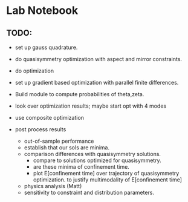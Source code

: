 
# Lab Notebook

## TODO:
- set up gauss quadrature.
- do quasisymmetry optimization with aspect and mirror constraints.
- do optimization

- set up gradient based optimization with parallel finite differences.
- Build module to compute probabilities of theta,zeta.

- look over optimization results; maybe start opt with 4 modes

- use composite optimization

- post process results
  - out-of-sample performance
  - establish that our sols are minima.
  - comparison differences with quasisymmetry solutions.
    - compare to solutions optimized for quasisymmetry.
    - are these minima of confinement time.
    - plot E[confinement time] over trajectory of quasisymmetry optimization.
      to justify multimodality of E[confinement time]
  - physics analysis (Matt)
  - sensitivity to constraint and distribution parameters.

